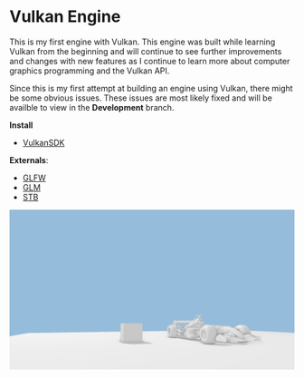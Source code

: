# Vulkan Engine

This is my first engine with Vulkan. This engine was built while learning Vulkan from the beginning and will continue to see further improvements and changes
with new features as I continue to learn more about computer graphics programming and the Vulkan API.

Since this is my first attempt at building an engine using Vulkan, there might be some obvious issues. These issues are most likely fixed 
and will be availble to view in the **Development** branch.

**Install**
* [VulkanSDK](https://www.lunarg.com/vulkan-sdk/)

**Externals**:
* [GLFW](https://www.glfw.org/)
* [GLM](https://github.com/g-truc/glm)
* [STB](https://github.com/nothings/stb)

![Running Instance of current engine](pictures/RunninEngineGam.PNG)
